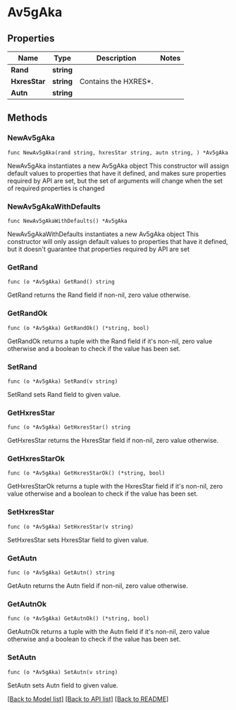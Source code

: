# Av5gAka

## Properties

Name | Type | Description | Notes
------------ | ------------- | ------------- | -------------
**Rand** | **string** |  | 
**HxresStar** | **string** | Contains the HXRES*. | 
**Autn** | **string** |  | 

## Methods

### NewAv5gAka

`func NewAv5gAka(rand string, hxresStar string, autn string, ) *Av5gAka`

NewAv5gAka instantiates a new Av5gAka object
This constructor will assign default values to properties that have it defined,
and makes sure properties required by API are set, but the set of arguments
will change when the set of required properties is changed

### NewAv5gAkaWithDefaults

`func NewAv5gAkaWithDefaults() *Av5gAka`

NewAv5gAkaWithDefaults instantiates a new Av5gAka object
This constructor will only assign default values to properties that have it defined,
but it doesn't guarantee that properties required by API are set

### GetRand

`func (o *Av5gAka) GetRand() string`

GetRand returns the Rand field if non-nil, zero value otherwise.

### GetRandOk

`func (o *Av5gAka) GetRandOk() (*string, bool)`

GetRandOk returns a tuple with the Rand field if it's non-nil, zero value otherwise
and a boolean to check if the value has been set.

### SetRand

`func (o *Av5gAka) SetRand(v string)`

SetRand sets Rand field to given value.


### GetHxresStar

`func (o *Av5gAka) GetHxresStar() string`

GetHxresStar returns the HxresStar field if non-nil, zero value otherwise.

### GetHxresStarOk

`func (o *Av5gAka) GetHxresStarOk() (*string, bool)`

GetHxresStarOk returns a tuple with the HxresStar field if it's non-nil, zero value otherwise
and a boolean to check if the value has been set.

### SetHxresStar

`func (o *Av5gAka) SetHxresStar(v string)`

SetHxresStar sets HxresStar field to given value.


### GetAutn

`func (o *Av5gAka) GetAutn() string`

GetAutn returns the Autn field if non-nil, zero value otherwise.

### GetAutnOk

`func (o *Av5gAka) GetAutnOk() (*string, bool)`

GetAutnOk returns a tuple with the Autn field if it's non-nil, zero value otherwise
and a boolean to check if the value has been set.

### SetAutn

`func (o *Av5gAka) SetAutn(v string)`

SetAutn sets Autn field to given value.



[[Back to Model list]](../README.md#documentation-for-models) [[Back to API list]](../README.md#documentation-for-api-endpoints) [[Back to README]](../README.md)


